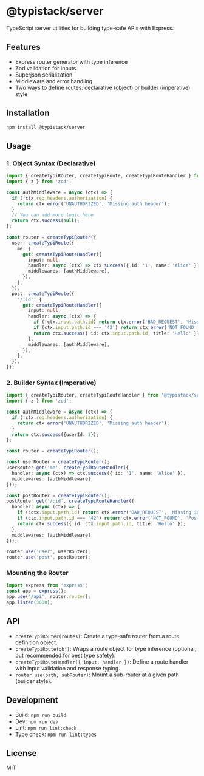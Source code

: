# @typistack/server

TypeScript server utilities for building type-safe APIs with Express.

## Features

- Express router generator with type inference
- Zod validation for inputs
- Superjson serialization
- Middleware and error handling
- Two ways to define routes: declarative (object) or builder (imperative) style

## Installation

```bash
npm install @typistack/server
```

## Usage

### 1. Object Syntax (Declarative)

```ts
import { createTypiRouter, createTypiRoute, createTypiRouteHandler } from '@typistack/server';
import { z } from 'zod';

const authMiddleware = async (ctx) => {
  if (!ctx.req.headers.authorization) {
    return ctx.error('UNAUTHORIZED', 'Missing auth header');
  }
  // You can add more logic here
  return ctx.success(null);
};

const router = createTypiRouter({
  user: createTypiRoute({
    me: {
      get: createTypiRouteHandler({
        input: null,
        handler: async (ctx) => ctx.success({ id: '1', name: 'Alice' }),
        middlewares: [authMiddleware],
      }),
    },
  }),
  post: createTypiRoute({
    '/:id': {
      get: createTypiRouteHandler({
        input: null,
        handler: async (ctx) => {
          if (!ctx.input.path.id) return ctx.error('BAD_REQUEST', 'Missing id');
          if (ctx.input.path.id === '42') return ctx.error('NOT_FOUND', 'Post not found');
          return ctx.success({ id: ctx.input.path.id, title: 'Hello' });
        },
        middlewares: [authMiddleware],
      }),
    },
  }),
});
```

### 2. Builder Syntax (Imperative)

```ts
import { createTypiRouter, createTypiRouteHandler } from '@typistack/server';
import { z } from 'zod';

const authMiddleware = async (ctx) => {
  if (!ctx.req.headers.authorization) {
    return ctx.error('UNAUTHORIZED', 'Missing auth header');
  }
  return ctx.success({userId: 1});
};

const router = createTypiRouter();

const userRouter = createTypiRouter();
userRouter.get('me', createTypiRouteHandler({
  handler: async (ctx) => ctx.success({ id: '1', name: 'Alice' }),
  middlewares: [authMiddleware],
}));

const postRouter = createTypiRouter();
postRouter.get('/:id', createTypiRouteHandler({
  handler: async (ctx) => {
    if (!ctx.input.path.id) return ctx.error('BAD_REQUEST', 'Missing id');
    if (ctx.input.path.id === '42') return ctx.error('NOT_FOUND', 'Post not found');
    return ctx.success({ id: ctx.input.path.id, title: 'Hello' });
  },
  middlewares: [authMiddleware],
}));

router.use('user', userRouter);
router.use('post', postRouter);
```

### Mounting the Router

```ts
import express from 'express';
const app = express();
app.use('/api', router.router);
app.listen(3000);
```

## API

- `createTypiRouter(routes)`: Create a type-safe router from a route definition object.
- `createTypiRoute(obj)`: Wraps a route object for type inference (optional, but recommended for best type safety).
- `createTypiRouteHandler({ input, handler })`: Define a route handler with input validation and response typing.
- `router.use(path, subRouter)`: Mount a sub-router at a given path (builder style).

## Development

- Build: `npm run build`
- Dev: `npm run dev`
- Lint: `npm run lint:check`
- Type check: `npm run lint:types`

## License

MIT
